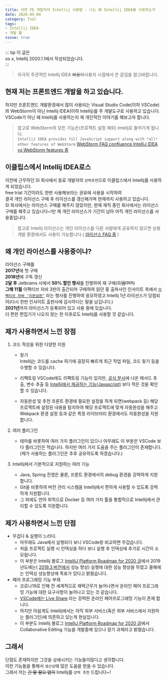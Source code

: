 ```yaml
---
title: 어떤 FE 개발자의 Intellij 사용법 - 나는 왜 Intellij IDEA를 사용하는가
date: 2020-05-04
category: Tool
tags:
- Intellij IDEA
- 개발 툴
vssue: true
---
```


::: tip 이 글은  
os x, Intellij 2020.1.1에서 작성되었습니다.  
:::

> 지극히 주관적인 Intellij IDEA ~~빠돌이~~사용자 시점에서 쓴 글임을
> 참고바랍니다.


##  현재 저는 프론트엔드 개발을 하고 있습니다.
하지만 프론트엔드 개발환경에서 많이 사용되는 Visual Studio Code(이하 VSCode)와
WebStorm이 아닌 Intellij IDEA(이하 Intellij)를 주 개발도구로 사용하고
있습니다.  
VSCode가 아닌 왜 Intellij를 사용하는지 제 개인적인 이야기를 해보고자
합니다.
> 참고로 WebStorm의 모든 기능은(프로젝트 설정 제외) Intellj로 들어가게 됩니다.  
> `IntelliJ IDEA provides full JavaScript support along with *all* other
> features of WebStorm`
> [WebStorm FAQ confluence IntelliJ IDEA vs WebStorm features 중](https://confluence.jetbrains.com/display/WI/WebStorm+FAQ#WebStormFAQ-IntelliJIDEAvsWebStormfeatures)

##  이클립스에서 Intellij IDEA로스
이전에 근무하던 SI 회사에서 동료 개발자의 `강력추천`으로 이클립스에서 Intellij를
사용하게 되었습니다.  
free trial 기간이라도 한번 사용해보라는 권유에 사용을 시작하여  
결국 개인 라이선스 구매 후 라이선스를 갱신해가며 현재까지 사용하고 있습니다.  
SI 회사에서는 라이선스 구매를 해주지 않았지만, 현재 재직 중인 회사에서는 라이선스
구매를 해주고 있습니다~!만 제 개인 라이선스가 기간이 남아 아직 개인 라이선스를
사용중입니다.
> 참고로 Intellij 라이선스는 개인 라이선스를 다른 사람에게 공유하지 않으면 상용
> 개발 환경에서도 사용이 가능합니다.(
> [라이선스 FAQ 중](https://sales.jetbrains.com/hc/en-gb/articles/207241015-Can-I-use-my-personal-license-for-commercial-development-)
>)


##  왜 개인 라이선스를 사용중이냐?
라이선스 구매를  
**2017년**에 첫 구매  
**2018년**에 구독 갱신  
**2달 후** Jetbrains 사에서 **50% 할인 행사**를 진행하여 재
구매(~~득템!?!?!~~)  
**그해 11월** 이팩티브 자바 3판이 출간되어 구매하여 읽던 중 출파사인 인사이트
측에서
[`이펙티브 자바
‘이판삼판’`](https://blog.insightbook.co.kr/2018/11/22/%eb%8b%b9%ec%b2%a8%ec%9e%90-%eb%b0%9c%ed%91%9c-%ec%9d%b4%ed%8e%99%ed%8b%b0%eb%b8%8c-%ec%9e%90%eb%b0%94-%ec%9d%b4%ed%8c%90%ec%82%bc%ed%8c%90/)
라는 행사를 진행하여 응모하였고 Intellij 1년 라이선스가 당첨되어(다시 한번
인사이트 출판사에 감사하다는 말을 남깁니다.)  
**2021년**까지 라이선스가 등록되어 있고 사용 중에 있습니다.  
더 편한 편집기가 나오지 않는 한 이후로도 Intellij를 사용할 것 같습니다.


## 제가 사용하면서 느낀 장점
1. 코드 작성을 위한 다양한 지원
   - 찾기  
     Intellij는 코드를 cache 하기에 굉장히 빠르게 최근 작업 파일, 코드 찾기
     등을 수행할 수 있습니다.

   - 리팩토링 VSCode에도 리팩토링 기능이 있지만,
     [공식 문사](https://code.visualstudio.com/docs/editor/refactoring)에
     나온 메서드 추출, 변수 추출 등
     [Intellij에서 제공하는 기능(Javascript)](https://www.jetbrains.com/help/idea/specific-javascript-refactorings.html)
     보다 적은 것을 확인할 수 있습니다.

   - 자동완성 및 추천 프론트 환경에 필요한 설정을 하게 되면(webpack 등) 해당
     프로젝트에 설정된 내용을 탐지하여 해당 프로젝트에 맞게 자동완성을 해주고
     Webpack 환경 설정 등과 같은 특정 라이브러리 환경에서도 자동완성을
     지원합니다.

2. 여러 플러그인
   - 테마를 비롯하여 여러 가지 플러그인이 있으나 아무래도 이 부분은 VSCode 보다
     플러그인은 적습니다. 하지만 여러 가지 도움을 주는 플러그인이 존재합니다.
     (제가 사용하는 플러그인은 추후 공유하도록 하겠습니다.)

3. Intellij에서 기본적으로 지원하는 여러 기능
   - Java, Spring 진영은 물론, 프론트 환경에서의 debug 환경을 강력하게
     지원합니다.
   - Git을 비롯하여 버전 관리 시스템을 Intellij에서 편하게 사용할 수 있도록
     강력하게 지원합니다.
   - 그 외에도 언어 외적으로 Docker 등 여러 가지 툴을 통합적으로 Intellij에서
     관리할 수 있도록 지원합니다.



## 제가 사용하면서 느낀 단점
- 무겁다 & 실행이 느리다.
   - 아무래도 Java에서 실행되다 보니 VSCode랑 비교하면 무겁습니다.
  -  처음 프로젝트 실행 시 인덱싱을 하다 보니 실행 후 인덱싱에 추가로 시간이
     소모됩니다.
  -  이 부분은 Intellij 블로그
     [IntelliJ Platform Roadmap for 2020 글](https://blog.jetbrains.com/idea/2019/12/intellij-platform-roadmap-for-2020/)에서
     2019년도에는(
     [2019.3 버전에서](https://blog.jetbrains.com/idea/2019/10/preview-the-performance-improvements-in-intellij-idea-2019-3/)
     성능 향상) 실행에 대한 성능 향상을 하였고 올해에는 인덱싱 성능향상에 목표가
     있다고 밝혔습니다.
-  페어 프로그래밍 기능 부재
   - 코로나19로 인해 전 세계적으로 재택근무가 늘어나면서 온라인 페어 프로그래밍
     기능에 대한 요구사항이 늘어나고 있는 것 같습니다.
   - [VSCode에는 Live Share](https://visualstudio.microsoft.com/ko/services/live-share/) 라는 강력한 온라인 페어프로그래밍 기능이 존재
      합니다.
   -  하지만 아쉽게도 Intellij에서는 아직 외부 서비스(혹은 외부 서비스에서
      지원하는 플러그인)에 의존하고 있는게 현실입니다.
   - 이 부분도 Intellij 블로그
     [IntelliJ Platform Roadmap for 2020 글](https://blog.jetbrains.com/idea/2019/12/intellij-platform-roadmap-for-2020/)에서
     Collaborative Editing 기능을 개발중에 있으나 장기 과제라고 밝혔습니다.

## 그래서
단점도 존재하지만 그것을 상쇄시키는 기능들이많다고 생각합니다.  
이런 기능들을 통해서 `생산성`에 많은 도움을 받을 수 있습니다.  
그래서 저는 ~~긴 말 필요 없이~~ Intellij를 `강력 추천` 드립니다~!
